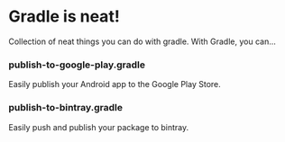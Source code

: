 Gradle is neat!
===============

Collection of neat things you can do with gradle. With Gradle, you can...

<h3>publish-to-google-play.gradle</h3>
Easily publish your Android app to the Google Play Store.

<h3>publish-to-bintray.gradle</h3>
Easily push and publish your package to bintray.

